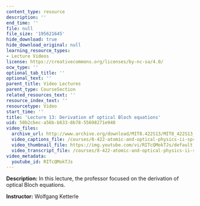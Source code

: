 ```yaml
---
content_type: resource
description: ''
end_time: ''
file: null
file_size: '195621645'
hide_download: true
hide_download_original: null
learning_resource_types:
- Lecture Videos
license: https://creativecommons.org/licenses/by-nc-sa/4.0/
ocw_type: ''
optional_tab_title: ''
optional_text: ''
parent_title: Video Lectures
parent_type: CourseSection
related_resources_text: ''
resource_index_text: ''
resourcetype: Video
start_time: ''
title: 'Lecture 13: Derivation of optical Bloch equations'
uid: 50b2cbec-a56b-b633-8b78-55698271e940
video_files:
  archive_url: http://www.archive.org/download/MIT8.422S13/MIT8_422S13_lec13_300k.mp4
  video_captions_file: /courses/8-422-atomic-and-optical-physics-ii-spring-2013/5537bf43404150518501e119cd660487_RITcQMokTJs.vtt
  video_thumbnail_file: https://img.youtube.com/vi/RITcQMokTJs/default.jpg
  video_transcript_file: /courses/8-422-atomic-and-optical-physics-ii-spring-2013/fd054427403e3bc446c772954fd08d4a_RITcQMokTJs.pdf
video_metadata:
  youtube_id: RITcQMokTJs
---
```


**Description:** In this lecture, the professor focused on the derivation of optical Bloch equations.

**Instructor:** Wolfgang Ketterle

